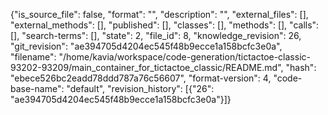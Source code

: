 {"is_source_file": false, "format": "", "description": "", "external_files": [], "external_methods": [], "published": [], "classes": [], "methods": [], "calls": [], "search-terms": [], "state": 2, "file_id": 8, "knowledge_revision": 26, "git_revision": "ae394705d4204ec545f48b9ecce1a158bcfc3e0a", "filename": "/home/kavia/workspace/code-generation/tictactoe-classic-93202-93209/main_container_for_tictactoe_classic/README.md", "hash": "ebece526bc2eadd78ddd787a76c56607", "format-version": 4, "code-base-name": "default", "revision_history": [{"26": "ae394705d4204ec545f48b9ecce1a158bcfc3e0a"}]}